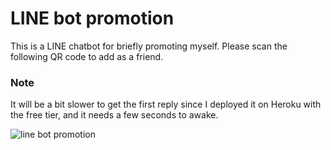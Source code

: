 # LINE bot promotion

This is a LINE chatbot for briefly promoting myself. Please scan the following QR code to add as a friend.

### Note
It will be a bit slower to get the first reply since I deployed it on Heroku with the free tier, and it needs a few seconds to awake.

![line bot promotion](https://qr-official.line.me/sid/L/443zuutk.png)


